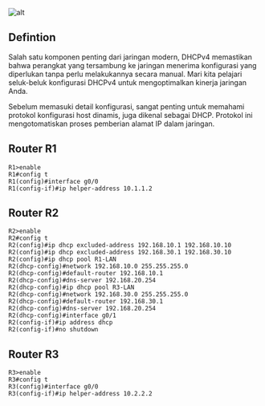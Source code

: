 ![alt](https://a5m9a8c3.rocketcdn.me/wp-content/uploads/2020/02/7.2.10-Packet-Tracer-Configure-DHCPv4.jpg)
## Defintion
Salah satu komponen penting dari jaringan modern, DHCPv4 memastikan bahwa perangkat yang tersambung ke jaringan menerima konfigurasi yang diperlukan tanpa perlu melakukannya secara manual. Mari kita pelajari seluk-beluk konfigurasi DHCPv4 untuk mengoptimalkan kinerja jaringan Anda.

Sebelum memasuki detail konfigurasi, sangat penting untuk memahami protokol konfigurasi host dinamis, juga dikenal sebagai DHCP. Protokol ini mengotomatiskan proses pemberian alamat IP dalam jaringan.

## Router R1
    R1>enable
    R1#config t
    R1(config)#interface g0/0
    R1(config-if)#ip helper-address 10.1.1.2
## Router R2
    R2>enable
    R2#config t
    R2(config)#ip dhcp excluded-address 192.168.10.1 192.168.10.10
    R2(config)#ip dhcp excluded-address 192.168.30.1 192.168.30.10
    R2(config)#ip dhcp pool R1-LAN
    R2(dhcp-config)#network 192.168.10.0 255.255.255.0
    R2(dhcp-config)#default-router 192.168.10.1
    R2(dhcp-config)#dns-server 192.168.20.254
    R2(dhcp-config)#ip dhcp pool R3-LAN
    R2(dhcp-config)#network 192.168.30.0 255.255.255.0
    R2(dhcp-config)#default-router 192.168.30.1
    R2(dhcp-config)#dns-server 192.168.20.254
    R2(dhcp-config)#interface g0/1
    R2(config-if)#ip address dhcp
    R2(config-if)#no shutdown

## Router R3
    R3>enable
    R3#config t
    R3(config)#interface g0/0
    R3(config-if)#ip helper-address 10.2.2.2